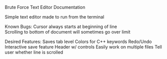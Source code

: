 Brute Force Text Editor Documentation

Simple text editor made to run from the terminal

Known Bugs:
        Cursor always starts at beginning
           of line  
        Scrolling to bottom of document will 
           sometimes go over limit

Desired Features:
        Saves tab level
        Colors for C++ keywords
        Redo/Undo
        Interactive save feature
        Header w/ controls
        Easily work on multiple files
        Tell user whether line is scrolled
